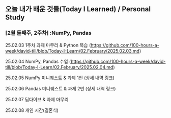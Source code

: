 ## 오늘 내가 배운 것들(Today I Learned) / Personal Study

### [2월 둘째주, 2주차] :NumPy, Pandas

25.02.03 1주차 과제 마무리 & Python 복습 (https://github.com/100-hours-a-week/david-till/blob/Today-I-Learn/02.February/2025.02.03.md)

25.02.04 NumPy, Pandas 수업 (https://github.com/100-hours-a-week/david-till/blob/Today-I-Learn/02.February/2025.02.04.md)

25.02.05 NumPy 미니퀘스트 & 과제 1번 (상세 내역 링크)

25.02.06 Pandas 미니퀘스트 & 과제 2번 (상세 내역 링크)

25.02.07 딥다이브 & 과제 마무리 

25.02.08 개인 시간(결혼식)


